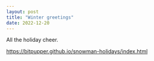```yaml
---
layout: post
title: "Winter greetings"
date: 2022-12-20
---
```

All the holiday cheer.

https://bitpupper.github.io/snowman-holidays/index.html
